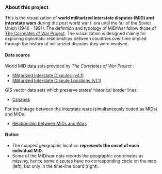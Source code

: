 


### About this project
This is the visualization of **world militarized interstate disputes (MID) and interstate wars** during the post world war II era until the fall of the Soviet Union (1946 - 1991). The definition and typology of MID/War follow those of [The Correlates of War Project](http://www.correlatesofwar.org/). The visualization is designed mainly for exploring diplomatic relationships between countries over time implied through the history of militarized disputes they were involved.

#### Data source
World MID data sets provided by *The Correlates of War Project* :

* [Militarized Interstate Disputes (v4.1)](http://www.correlatesofwar.org/data-sets/MIDs)
* [Militarized Interstate Dispute Locations (v1.1)](http://www.correlatesofwar.org/data-sets/MIDLOC) 

GIS vector data sets which preserve states' historical border lines:
 
*  [Cshapes](http://nils.weidmann.ws/projects/cshapes.html) 

For the linkage between the interstate wars (simultaneously coded as MIDs) and MIDs:

*  [Relationship between MIDs and Wars](http://cow.la.psu.edu/COW2%20Data/MIDs/Mapping%20of%20MIDs%20and%20Wars.pdf)

#### Notice
 
* The mapped geographic location **represents the onset of each individual MID.** 
* Some of the MID/war data records the geographic coordinates as missing, hence some disputes have no corresponding circle on the map (left), but only in the time-line board (right).

